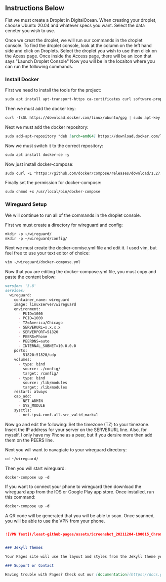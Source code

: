 ## Instructions Below

Fist we must create a Droplet in DigitalOcean.
When creating your droplet, choose Ubuntu 20.04 and whatever specs you want.
Select the data ceneter you wish to use.

Once we creat the droplet, we will run our commands in the droplet console.
To find the droplet console, look at the column on the left hand side and click on Droplets.
Select the droplet you wish to use then click on the Acess page.
Once inside the Access page, there will be an icon that says "Launch Droplet Console"
Now you will be in the locaiton where you can run the following commands.


### Install Docker

First we need to install the tools for the project:

```markdown
sudo apt install apt-transport-https ca-certificates curl software-properties-common -y
```

Then we must add the docker key:
```markdown
curl -fsSL https://download.docker.com/linux/ubuntu/gpg | sudo apt-key add -
```

Next we must add the docker repository:
```markdown
sudo add-apt-repository "deb [arch=amd64] https://download.docker.com/linux/ubuntu $(lsb_release -cs) stable"
```

Now we must switch it to the correct repository:
```markdown
sudo apt install docker-ce -y
```

Now just install docker-compose:
```markdown
sudo curl -L "https://github.com/docker/compose/releases/download/1.27.4/docker-compose-$(uname -s)-$(uname -m)" -o /usr/local/bin/docker-compose
```

Finally set the permission for docker-compose:
```markdown
sudo chmod +x /usr/local/bin/docker-compose
```

### Wireguard Setup

We will continue to run all of the commands in the droplet console.

First we must create a directory for wireguard and config:
```markdown
mkdir -p ~/wireguard/
mkdir -p ~/wireguard/config/
```

Next we must create the docker-comise.yml file and edit it.
I used vim, but feel free to use your text editor of choice:
```markdown
vim ~/wireguard/docker-compose.yml
```

Now that you are editing the docker-compose.yml file, you must copy and paste the content below:
```markdown
version: '3.8'
services:
  wireguard:
    container_name: wireguard
    image: linuxserver/wireguard
    environment:
      - PUID=1000
      - PGID=1000
      - TZ=America/Chicago
      - SERVERURL=x.x.x.x
      - SERVERPORT=51820
      - PEERS=Phone
      - PEERDNS=auto
      - INTERNAL_SUBNET=10.0.0.0
    ports:
      - 51820:51820/udp
    volumes:
      - type: bind
        source: ./config/
        target: /config/
      - type: bind
        source: /lib/modules
        target: /lib/modules
    restart: always
    cap_add:
      - NET_ADMIN
      - SYS_MODULE
    sysctls:
      - net.ipv4.conf.all.src_valid_mark=1
```
Now go and edit the following:
Set the timezone (TZ) to your timezone.
Insert the IP address for your server on the SERVERURL line.
Also, for myself, I only have my Phone as a peer, but if you dersire more then add them on the PEERS line.

Next you will want to navagiate to your wireguard directory:
```markdown
cd ~/wireguard/
```

Then you will start wireguard:
```markdown
docker-compose up -d
```

If you want to connect your phone to wireguard then download the wireguard app from the IOS or Google Play app store.
Once installed, run this command:
```markdown
docker-compose up -d
```
A QR code will be generated that you will be able to scan. Once scanned, you will be able to use the VPN from your phone.
```markdown

![VPN Test](/least-github-pages/assets/Screenshot_20211204-180015_Chrome.jpg)


### Jekyll Themes

Your Pages site will use the layout and styles from the Jekyll theme you have selected in your [repository settings](https://github.com/Will2909/CS_VPN_Project/settings/pages). The name of this theme is saved in the Jekyll `_config.yml` configuration file.

### Support or Contact

Having trouble with Pages? Check out our [documentation](https://docs.github.com/categories/github-pages-basics/) or [contact support](https://support.github.com/contact) and we’ll help you sort it out.
